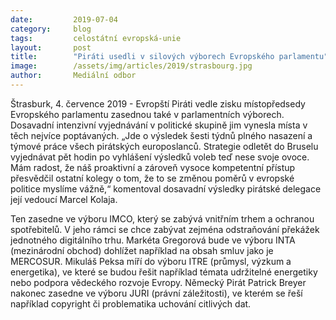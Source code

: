 ```yaml
---
date:         2019-07-04
category:     blog
tags:         celostátní evropská-unie
layout:       post
title:        "Piráti usedli v silových výborech Evropského parlamentu"
image:        /assets/img/articles/2019/strasbourg.jpg
author:       Mediální odbor
---
```


Štrasburk, 4. července 2019 - Evropští Piráti vedle zisku místopředsedy Evropského parlamentu zasednou také v parlamentních výborech. Dosavadní intenzivní vyjednávání v politické skupině jim vynesla místa v těch nejvíce poptávaných. „Jde o výsledek šesti týdnů plného nasazení a týmové práce všech pirátských europoslanců. Strategie odletět do Bruselu vyjednávat pět hodin po vyhlášení výsledků voleb teď nese svoje ovoce. Mám radost, že náš proaktivní a zároveň vysoce kompetentní přístup přesvědčil ostatní kolegy o tom, že to se změnou poměrů v evropské politice myslíme vážně,“ komentoval dosavadní výsledky pirátské delegace její vedoucí Marcel Kolaja.

Ten zasedne ve výboru IMCO, který se zabývá vnitřním trhem a ochranou spotřebitelů. V jeho rámci se chce zabývat zejména odstraňování překážek jednotného digitálního trhu. Markéta Gregorová bude ve výboru INTA (mezinárodní obchod) dohlížet například na obsah smluv jako je MERCOSUR. Mikuláš Peksa míří do výboru ITRE (průmysl, výzkum a energetika), ve které se budou řešit například témata udržitelné energetiky nebo podpora vědeckého rozvoje Evropy. Německý Pirát Patrick Breyer nakonec zasedne ve výboru JURI (právní záležitosti), ve kterém se řeší například copyright či problematika uchování citlivých dat.
